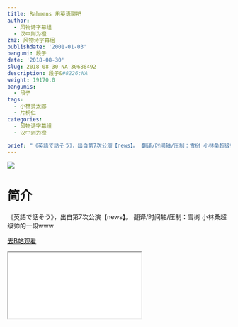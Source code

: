```yaml
---
title: Rahmens 用英语聊吧
author:
  - 风物诗字幕组
  - 汉中则为橙
zmz: 风物诗字幕组
publishdate: '2001-01-03'
bangumi: 段子
date: '2018-08-30'
slug: 2018-08-30-NA-30686492
description: 段子&#8226;NA
weight: 19170.0
bangumis:
  - 段子
tags:
  - 小林贤太郎
  - 片桐仁
categories:
  - 风物诗字幕组
  - 汉中则为橙

brief: "《英語で話そう》，出自第7次公演【news】。 翻译/时间轴/压制：雪树 小林桑超级帅的一段www"
---
```

![](https://i.imgur.com/wkZpinv.jpg)
# 简介  
《英語で話そう》，出自第7次公演【news】。
翻译/时间轴/压制：雪树
小林桑超级帅的一段www  

[去B站观看](https://www.bilibili.com/video/av30686492/)
<div class ="resp-container"><iframe class="testiframe" src="//player.bilibili.com/player.html?aid=30686492"", scrolling="no", allowfullscreen="true" > </iframe></div> 
